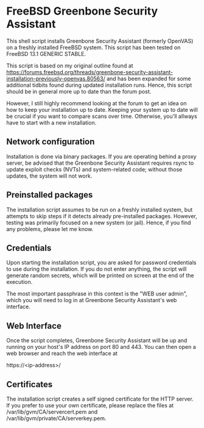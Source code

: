 # FreeBSD Greenbone Security Assistant

This shell script installs Greenbone Security Assistant (formerly OpenVAS) on
a freshly installed FreeBSD system. This script has been tested on FreeBSD 
13.1 GENERIC STABLE.

This script is based on my original outline found at
https://forums.freebsd.org/threads/greenbone-security-assistant-installation-previously-openvas.80563/
and has been expanded for some additional tidbits found during updated
installation runs. Hence, this script should be in general more up to
date than the forum post.

However, I still highly recommend looking at the forum to get an idea on
how to keep your installation up to date. Keeping your system up to date
will be crucial if you want to compare scans over time. Otherwise, you'll
allways have to start with a new installation.

## Network configuration

Installation is done via binary packages. If you are operating behind a proxy
server, be advised that the Greenbone Security Assistant requires rsync to
update exploit checks (NVTs) and system-related code; without those updates,
the system will not work.

## Preinstalled packages

The installation script assumes to be run on a freshly installed system, but
attempts to skip steps if it detects already pre-installed packages. However,
testing was primarily focused on a new system (or jail). Hence, if you find
any problems, please let me know.

## Credentials

Upon starting the installation script, you are asked for password credentials
to use during the installation. If you do not enter anything, the script will
generate random secrets, which will be printed on screen at the end of the
execution.

The most important passphrase in this context is the "WEB user admin", which
you will need to log in at Greenbone Security Assistant's web interface.

## Web Interface

Once the script completes, Greenbone Security Assistant will be up and running
on your host's IP address on port 80 and 443. You can then open a web browser
and reach the web interface at

https://&lt;ip-address&gt;/

## Certificates

The installation script creates a self signed certificate for the HTTP server.
If you prefer to use your own certificate, please replace the files at
/var/lib/gvm/CA/servercert.pem and /var/lib/gvm/private/CA/serverkey.pem.

